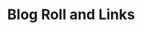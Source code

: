 ---
title: 'Blog Roll and Links'
metaDesc: 'links to stuff'
layout: 'layouts/linkfeed.njk'
imageURL: /images/bg/reading.png
pagination: 
  data: collections.links
  size: 6
permalink: '/links/{% if pagination.pageNumber > 0 %}/page/{{ pagination.pageNumber }}{% endif %}/index.html'
paginationPrevText: 'Newer posts'
paginationNextText: 'Older posts'
paginationAnchor: '#post-list'
eleventyNavigation:
  key: links
  title: Links
---